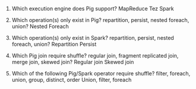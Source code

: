 1. Which execution engine does Pig support?
MapReduce
Tez
Spark

2. Which operation(s) only exist in Pig? repartition, persist, nested foreach, union?
Nested Foreach


3. Which operation(s) only exist in Spark? repartition, persist, nested foreach, union?
Repartition
Persist



4. Which Pig join require shuffle? regular join, fragment replicated join, merge join, skewed join?
Regular join
Skewed join


5. Which of the following Pig/Spark operator require shuffle? filter, foreach, union, group, distinct, order
Union, filter, foreach

